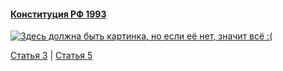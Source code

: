 #### [Конституция РФ 1993](https://lalawland.github.io/eurasia/russia/const)

[![Здесь должна быть картинка, но если её нет, значит всё :(](https://sun9-west.userapi.com/sun9-6/s/v1/ig2/MSvQ3u6Wh6BN1Lw2WVjBVc0BldOR3iwhJTza_EHTojmOSb83qDzy-awrYP17DooO3N6oj8ldlZv8bX3adY882FgK.jpg?size=1280x720&quality=95&type=album)](https://sun9-west.userapi.com/sun9-6/s/v1/ig2/MSvQ3u6Wh6BN1Lw2WVjBVc0BldOR3iwhJTza_EHTojmOSb83qDzy-awrYP17DooO3N6oj8ldlZv8bX3adY882FgK.jpg?size=1280x720&quality=95&type=album)

[Статья 3](https://lalawland.github.io/eurasia/russia/const/art3) | [Статья 5](https://lalawland.github.io/eurasia/russia/const/art5)
